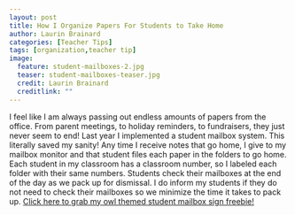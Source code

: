 ```yaml
---
layout: post
title: How I Organize Papers For Students to Take Home
author: Laurin Brainard
categories: [Teacher Tips]
tags: [organization,teacher tip]
image:
  feature: student-mailboxes-2.jpg
  teaser: student-mailboxes-teaser.jpg
  credit: Laurin Brainard
  creditlink: ""
---
```

I feel like I am always passing out endless amounts of papers from the office. From parent meetings, to holiday reminders, to fundraisers, they just never seem to end! Last year I implemented a student mailbox system. This literally saved my sanity! Any time I receive notes that go home, I give to my mailbox monitor and that student files each paper in the folders to go home. Each student in my classroom has a classroom number, so I labeled each folder with their same numbers. Students check their mailboxes at the end of the day as we pack up for dismissal. I do inform my students if they do not need to check their mailboxes so we minimize the time it takes to pack up. [Click here to grab my owl themed student mailbox sign freebie!](https://www.teacherspayteachers.com/Product/Classroom-Mailbox-Sign-2828992)